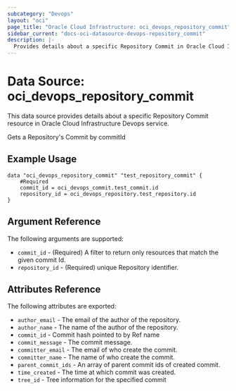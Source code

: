 ```yaml
---
subcategory: "Devops"
layout: "oci"
page_title: "Oracle Cloud Infrastructure: oci_devops_repository_commit"
sidebar_current: "docs-oci-datasource-devops-repository_commit"
description: |-
  Provides details about a specific Repository Commit in Oracle Cloud Infrastructure Devops service
---
```


# Data Source: oci_devops_repository_commit
This data source provides details about a specific Repository Commit resource in Oracle Cloud Infrastructure Devops service.

Gets a Repository's Commit by commitId

## Example Usage

```hcl
data "oci_devops_repository_commit" "test_repository_commit" {
	#Required
	commit_id = oci_devops_commit.test_commit.id
	repository_id = oci_devops_repository.test_repository.id
}
```

## Argument Reference

The following arguments are supported:

* `commit_id` - (Required) A filter to return only resources that match the given commit Id.
* `repository_id` - (Required) unique Repository identifier.


## Attributes Reference

The following attributes are exported:

* `author_email` - The email of the author of the repository.
* `author_name` - The name of the author of the repository.
* `commit_id` - Commit hash pointed to by Ref name
* `commit_message` - The commit message.
* `committer_email` - The email of who create the commit.
* `committer_name` - The name of who create the commit.
* `parent_commit_ids` - An array of parent commit ids of created commit.
* `time_created` - The time at which commit was created.
* `tree_id` - Tree information for the specified commit

